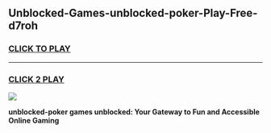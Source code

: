 
## Unblocked-Games-unblocked-poker-Play-Free-d7roh
<h3>
<a href="https://premium76.site?title=unblocked-poker&ref=23A">CLICK TO PLAY</a></h3>
<hr>

<h3>
<a href="https://premium76.site?title=unblocked-poker&ref=23A">CLICK 2 PLAY</a>
  
</h3>

<a href="https://premium76.site?title=unblocked-poker&ref=23A"><img src="https://clearcache.store/games.png"></a>


**unblocked-poker games unblocked: Your Gateway to Fun and Accessible Online Gaming**
